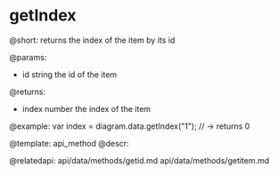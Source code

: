 getIndex
=============

@short:
returns the index of the item by its id

@params:

- id		string			the id of the item


@returns:

- index		number			the index of the item


@example:
var index = diagram.data.getIndex("1"); // -> returns 0

@template: api_method
@descr:

@relatedapi:
api/data/methods/getid.md
api/data/methods/getitem.md